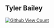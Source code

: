 ## Tyler Bailey
[![Github View Count](https://komarev.com/ghpvc/?username=draalin)](https://github.com/antonkomarev/github-profile-views-counter)

